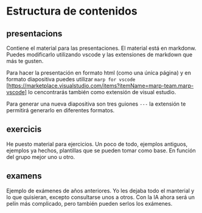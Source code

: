 # Estructura de contenidos

## presentacions

Contiene el material para las presentaciones. El material está en markdonw. Puedes modificarlo utilizando vscode y las extensiones de markdown que más te gusten.

Para hacer la presentación en formato html (como una única página) y en formato diapositiva puedes utilizar `marp for vscode` [https://marketplace.visualstudio.com/items?itemName=marp-team.marp-vscode] lo cencontrarás también como extensión de visual estudio.

Para generar una nueva diapositiva son tres guiones `---` la extensión te permitirá generarlo en diferentes formatos.
 
## exercicis

He puesto material para ejercicios. Un poco de todo, ejemplos antiguos, ejemplos ya hechos, plantillas que se pueden tomar como base. En función del grupo mejor uno u otro.

## examens

Ejemplo de exámenes de años anteriores. Yo les dejaba todo el manterial y lo que quisieran, excepto consultarse unos a otros. Con la IA ahora será un pelín más complicado, pero también pueden serlos los exámenes.
